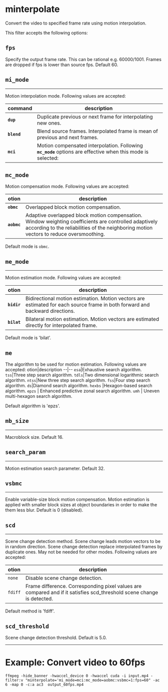 **minterpolate**
===
Convert the video to specified frame rate using motion interpolation.

This filter accepts the following options:

## **`fps`**
Specify the output frame rate. This can be rational e.g. 60000/1001. Frames are dropped if fps is lower than source fps. Default 60.

## **`mi_mode`**
---
Motion interpolation mode. Following values are accepted:

command|description
--|--
**`dup`** | Duplicate previous or next frame for interpolating new ones.
**`blend`** |Blend source frames. Interpolated frame is mean of previous and next frames.
**`mci`**| Motion compensated interpolation. Following **`mc_mode`** options are effective when this mode is selected:

## **`mc_mode`**
Motion compensation mode. Following values are accepted:

otion|description
--|--
**`obmc`**| Overlapped block motion compensation.
**`aobmc`** | Adaptive overlapped block motion compensation. Window weighting coefficients are controlled adaptively according to the reliabilities of the neighboring motion vectors to reduce oversmoothing.

Default mode is `obmc`.

## **`me_mode`**
---
Motion estimation mode. Following values are accepted:

otion|description
--|--
**`bidir`** | Bidirectional motion estimation. Motion vectors are estimated for each source frame in both forward and backward directions.
**`bilat`**| Bilateral motion estimation. Motion vectors are estimated directly for interpolated frame.

Default mode is 'bilat'.

## **`me`**
The algorithm to be used for motion estimation. Following values are accepted:
otion|description
--|--
`esa`|Exhaustive search algorithm.
`tss`|Three step search algorithm.
`tdls`|Two dimensional logarithmic search algorithm.
`ntss`|New three step search algorithm.
`fss`|Four step search algorithm.
`ds`|Diamond search algorithm.
`hexbs` |Hexagon-based search algorithm.
`epzs` | Enhanced predictive zonal search algorithm.
`umh` | Uneven multi-hexagon search algorithm.

Default algorithm is 'epzs'.

## **`mb_size`**
---
Macroblock size. Default 16.

## **`search_param`**
---
Motion estimation search parameter. Default 32.

## **`vsbmc`**
---
Enable variable-size block motion compensation. Motion estimation is applied with smaller block sizes at object boundaries in order to make the them less blur. Default is 0 (disabled).

## **`scd`**
---
Scene change detection method. Scene change leads motion vectors to be in random direction. Scene change detection replace interpolated frames by duplicate ones. May not be needed for other modes. Following values are accepted:

otion|description
--|--
`none` | Disable scene change detection.
`fdiff` | Frame difference. Corresponding pixel values are compared and if it satisfies scd_threshold scene change is detected.

Default method is 'fdiff'.

## **`scd_threshold`**
Scene change detection threshold. Default is 5.0.

---

# Example: Convert video to 60fps
```shell
ffmpeg -hide_banner -hwaccel_device 0 -hwaccel cuda -i input.mp4 -filter:v "minterpolate='mi_mode=mci:mc_mode=aobmc:vsbmc=1:fps=60" -ac 6 -map 0 -c:a ac3  output_60fps.mp4

```
